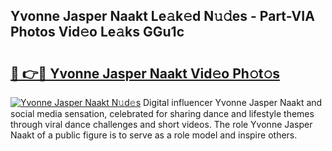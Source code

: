 ## Yvonne Jasper Naakt Le𝚊k𝚎d N𝚞𝚍es - Part-VIA Photos Vid𝚎o Le𝚊ks GGu1c

# <h2><a href="http://fb1fh4.evod.top/?m=Yvonne+Jasper+Naakt">🔗 👉🔴 Yvonne Jasper Naakt Vid𝚎o Ph𝚘t𝚘s</a></h2>

[![Yvonne Jasper Naakt N𝚞d𝚎s](https://i.imgur.com/8V9OHl7.gif)](http://fb1fh4.evod.top/?m=Yvonne+Jasper+Naakt)
Digital influencer Yvonne Jasper Naakt and social media sensation, celebrated for sharing dance and lifestyle themes through viral dance challenges and short videos. The role Yvonne Jasper Naakt of a public figure is to serve as a role model and inspire others. 
